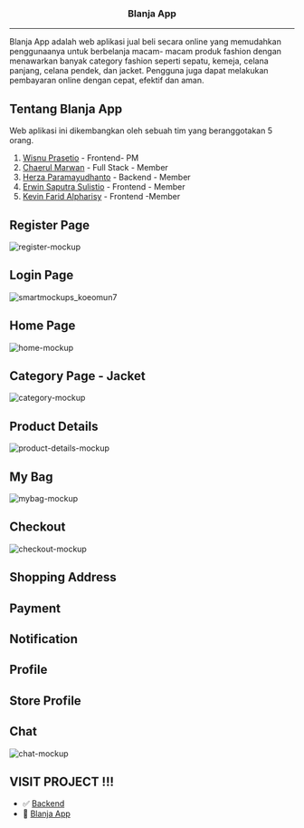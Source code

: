 <h3 align="center">Blanja App</h3>

---


Blanja App adalah web aplikasi jual beli secara online yang memudahkan penggunaanya untuk berbelanja macam- macam produk fashion dengan menawarkan banyak category fashion seperti sepatu, kemeja, celana panjang, celana pendek, dan jacket. Pengguna juga dapat melakukan pembayaran online dengan cepat, efektif dan aman.

## Tentang Blanja App
Web aplikasi ini dikembangkan oleh sebuah tim yang beranggotakan 5 orang.

1. [Wisnu Prasetio](https://github.com/prasetioad) - Frontend- PM
2. [Chaerul Marwan](https://github.com/chaerulmarwan20) - Full Stack - Member
3. [Herza Paramayudhanto](https://github.com/herzaparam) - Backend - Member
4. [Erwin Saputra Sulistio](https://github.com/ErwinSaputraSulistio) - Frontend - Member
5. [Kevin Farid Alpharisy](https://github.com/kevinfaridap) - Frontend -Member


## Register Page
![register-mockup](https://user-images.githubusercontent.com/74039235/117530436-64f57680-b007-11eb-9114-2838cfef5115.jpg)

## Login Page
![smartmockups_koeomun7](https://user-images.githubusercontent.com/74039235/117496299-0d242480-afa1-11eb-8714-d156080b080b.jpg)

## Home Page
![home-mockup](https://user-images.githubusercontent.com/74039235/117530610-3e840b00-b008-11eb-8efd-fb08a1492237.jpg)

## Category Page - Jacket
![category-mockup](https://user-images.githubusercontent.com/74039235/117530743-147f1880-b009-11eb-8c05-3557a42ebe98.jpg)

## Product Details
![product-details-mockup](https://user-images.githubusercontent.com/74039235/117530886-d59d9280-b009-11eb-94e0-906406c62234.jpg)

## My Bag
![mybag-mockup](https://user-images.githubusercontent.com/74039235/117531713-10092e80-b00e-11eb-813d-ac80ca5c7ff6.jpg)

## Checkout
![checkout-mockup](https://user-images.githubusercontent.com/74039235/117532125-257f5800-b010-11eb-89b3-0aeeeda86afe.jpg)

## Shopping Address
## Payment
## Notification
## Profile
## Store Profile
## Chat
![chat-mockup](https://user-images.githubusercontent.com/74039235/117532296-e7ceff00-b010-11eb-894d-b79b3e6fcdf9.jpg)


## VISIT PROJECT !!!
- :white_check_mark: [Backend](https://github.com/chaerulmarwan20/tuku-backend)
- :rocket: [Blanja App]()
